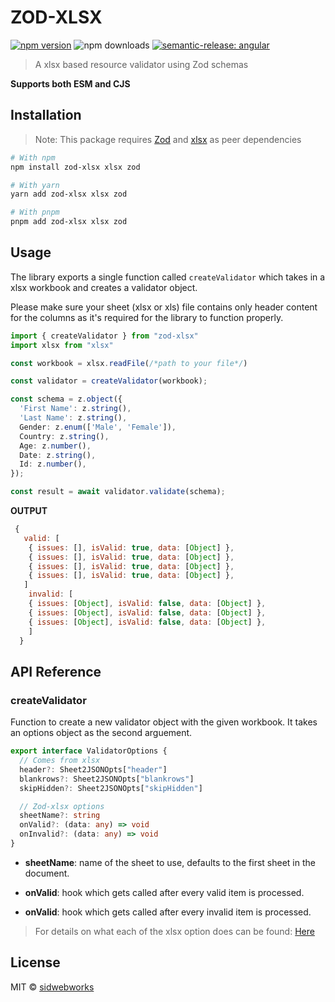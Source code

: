 

# ZOD-XLSX

[![npm version](https://badgen.net/npm/v/zod-xlsx)](https://www.npmjs.com/package/zod-xlsx)
![npm downloads](https://badgen.net/npm/dt/zod-xlsx)
[![semantic-release: angular](https://img.shields.io/badge/semantic--release-angular-e10079?logo=semantic-release)](https://github.com/semantic-release/semantic-release)


> A xlsx based resource validator using Zod schemas

**Supports both ESM and CJS**

## Installation
> Note: 
> This package requires [Zod](https://www.npmjs.com/package/zod) and [xlsx](https://www.npmjs.com/package/xlsx) as peer dependencies

```bash
# With npm
npm install zod-xlsx xlsx zod

# With yarn
yarn add zod-xlsx xlsx zod

# With pnpm
pnpm add zod-xlsx xlsx zod
```

## Usage

The library exports a single function called `createValidator` which takes in a xlsx workbook and creates a validator object. 

Please make sure your sheet (xlsx or xls) file contains only header content for the columns as it's required for the library to function properly.

```ts
import { createValidator } from "zod-xlsx"
import xlsx from "xlsx"

const workbook = xlsx.readFile(/*path to your file*/)

const validator = createValidator(workbook);

const schema = z.object({
  'First Name': z.string(),
  'Last Name': z.string(),
  Gender: z.enum(['Male', 'Female']),
  Country: z.string(),
  Age: z.number(),
  Date: z.string(),
  Id: z.number(),
});

const result = await validator.validate(schema);
```

**OUTPUT**
```js
 {
   valid: [
    { issues: [], isValid: true, data: [Object] },
    { issues: [], isValid: true, data: [Object] },
    { issues: [], isValid: true, data: [Object] },
    { issues: [], isValid: true, data: [Object] },
   ]
    invalid: [
    { issues: [Object], isValid: false, data: [Object] },
    { issues: [Object], isValid: false, data: [Object] },
    { issues: [Object], isValid: false, data: [Object] },
    ]
  }
```



## API Reference

### **createValidator**
Function to create a new validator object with the given workbook.
It takes an options object as the second arguement.

```ts
export interface ValidatorOptions {
  // Comes from xlsx
  header?: Sheet2JSONOpts["header"]
  blankrows?: Sheet2JSONOpts["blankrows"]
  skipHidden?: Sheet2JSONOpts["skipHidden"]

  // Zod-xlsx options
  sheetName?: string
  onValid?: (data: any) => void
  onInvalid?: (data: any) => void
}
```

- **sheetName**: name of the sheet to use, defaults to the first sheet in the document.

- **onValid**: hook which gets called after every valid item is processed.

- **onValid**: hook which gets called after every invalid item is processed.

> For details on what each of the xlsx option does can be found: [Here](https://docs.sheetjs.com/docs/api/utilities#json)



## License

MIT &copy; [sidwebworks](https://github.com/sidwebworks)
